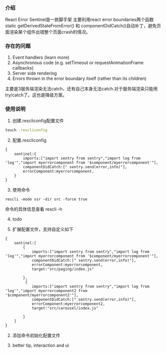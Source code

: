 ### 介绍
React Error Sentinel是一款脚手架
主要利用react error boundaries两个函数
static getDerivedStateFromError() 和 componentDidCatch()自动补丁，避免页面渲染某个组件出错整个页面crash的情况。


### 存在的问题
1. Event handlers (learn more)
2. Asynchronous code (e.g. setTimeout or requestAnimationFrame callbacks)
3. Server side rendering
4. Errors thrown in the error boundary itself (rather than its children)

主要是3服务端渲染无法catch，还有自己本身无法catch.对于服务端渲染只能用try/catch了。这也是降级方案。

### 使用说明

1. 创建.rescliconfig配置文件

```js
touch .rescliconfig
```

2. 配置.rescliconfig
```
{
    sentinel:{
        imports:["import sentry from sentry","import log from 'log'","import myerrorcomponent from '$component/myerrorcomponent'"],
        componentDidCatch:[" sentry.send(error,info)"],
        errorComponent:myerrorcomponent,
    }
}

```

3. 使用命令

``` shell
rescli -mode ssr -dir src -force true
```
命令的具体信息查看 rescli -h


4. todo

1. 扩展配置文件，支持自定义如下

```
{
    sentinel:[
        {
            imports:["import sentry from sentry","import log from 'log'","import myerrorcomponent from '$component/myerrorcomponent'"],
            componentDidCatch:[" sentry.send(error,info)"],
            errorComponent:myerrorcomponent,
            target:"src/paging/index.js"

        },
         {
            imports:["import sentry from sentry","import log from 'log'","import myerrorcomponent2 from '$component/myerrorcomponent2'"],
            componentDidCatch:[" sentry.send(error,info)"],
            errorComponent:myerrorcomponent2,
            target:"src/carousel/index.js"

        }
    ]
}

```

2. 添加命令初始化配置文件

3. better tip, interaction and ui